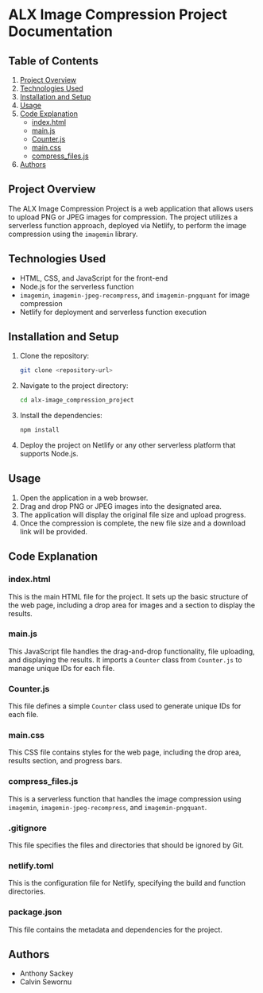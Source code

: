 # ALX Image Compression Project Documentation

## Table of Contents

1. [Project Overview](#project-overview)
2. [Technologies Used](#technologies-used)
3. [Installation and Setup](#installation-and-setup)
4. [Usage](#usage)
5. [Code Explanation](#code-explanation)
    - [index.html](#indexhtml)
    - [main.js](#mainjs)
    - [Counter.js](#counterjs)
    - [main.css](#maincss)
    - [compress_files.js](#compress_filesjs)
6. [Authors](#authors)

## Project Overview

The ALX Image Compression Project is a web application that allows users to upload PNG or JPEG images for compression. The project utilizes a serverless function approach, deployed via Netlify, to perform the image compression using the `imagemin` library.

## Technologies Used

- HTML, CSS, and JavaScript for the front-end
- Node.js for the serverless function
- `imagemin`, `imagemin-jpeg-recompress`, and `imagemin-pngquant` for image compression
- Netlify for deployment and serverless function execution

## Installation and Setup

1. Clone the repository:
   ```sh
   git clone <repository-url>
   ```
2. Navigate to the project directory:
   ```sh
   cd alx-image_compression_project
   ```
3. Install the dependencies:
   ```sh
   npm install
   ```
4. Deploy the project on Netlify or any other serverless platform that supports Node.js.

## Usage

1. Open the application in a web browser.
2. Drag and drop PNG or JPEG images into the designated area.
3. The application will display the original file size and upload progress.
4. Once the compression is complete, the new file size and a download link will be provided.

## Code Explanation

### index.html

This is the main HTML file for the project. It sets up the basic structure of the web page, including a drop area for images and a section to display the results.


### main.js

This JavaScript file handles the drag-and-drop functionality, file uploading, and displaying the results. It imports a `Counter` class from `Counter.js` to manage unique IDs for each file.


### Counter.js

This file defines a simple `Counter` class used to generate unique IDs for each file.


### main.css

This CSS file contains styles for the web page, including the drop area, results section, and progress bars.


### compress_files.js

This is a serverless function that handles the image compression using `imagemin`, `imagemin-jpeg-recompress`, and `imagemin-pngquant`.


### .gitignore

This file specifies the files and directories that should be ignored by Git.


### netlify.toml

This is the configuration file for Netlify, specifying the build and function directories.


### package.json

This file contains the metadata and dependencies for the project.


## Authors

- Anthony Sackey
- Calvin Sewornu
